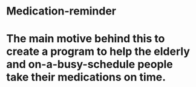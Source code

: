 # Medication-reminder
# The main motive behind this to create a program to help the elderly and on-a-busy-schedule people take their medications on time.
